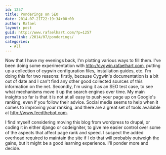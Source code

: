 ```yaml
---
id: 1257
title: Ponderings on SEO
date: 2014-07-21T22:19:34+00:00
author: Rafael
layout: post
guid: http://www.rafaelhart.com/?p=1257
permalink: /2014/07/ponderings/
categories:
  - All
---
```

Now that I have my evenings back, I'm plotting various ways to fill them. I've been doing some experimentation with <a title="Fun with Cygwin" href="http://cygwin.rafaelhart.com">http://cygwin.rafaelhart.com</a>, putting up a collection of cygwin configuration files, installation guides, etc. I'm doing this for two reasons: firstly, because Cygwin's documentation is a bit out of date and I can't find any other good collected sources of this information on the net. Secondly, I'm using it as an SEO test case, to see what mechanisms move it up the search engines over time. My main insights so far is that it is not at all easy to push your page up on Google's ranking, even if you follow their advice. Social media seems to help when it comes to improving your ranking, and there are a great set of tools available at <a title="feedthebot" href="http://www.feedthebot.com">http://www.feedthebot.com</a>.

I find myself considering moving this blog from wordpress to drupal, or coding it in either django or codeigniter, to give me easier control over some of the aspects that affect page rank and speed. I suspect the added overhead required to maintain the site if I do that will probably outweigh the gains, but it might be a good learning experience. I'll ponder more and decide.